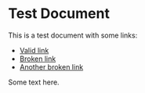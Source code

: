# Test Document

This is a test document with some links:

- [Valid link](https://github.com)
- [Broken link](https://this-domain-definitely-does-not-exist-12345.com)
- [Another broken link](https://broken-link-example-xyz.invalid)

Some text here.
